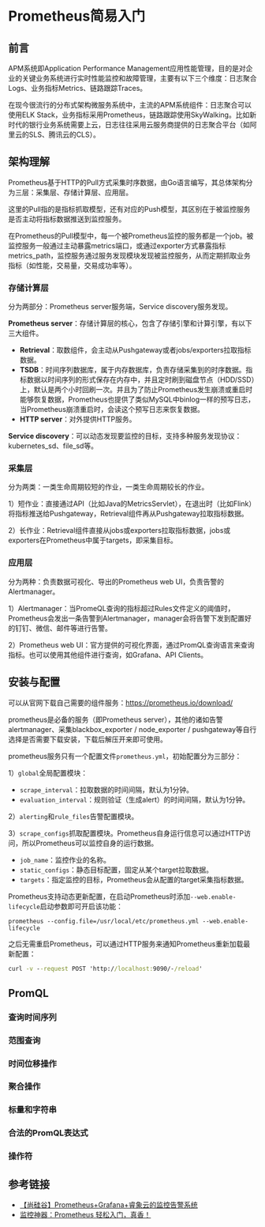 # Prometheus简易入门

## 前言

APM系统即Application Performance Management应用性能管理，目的是对企业的关键业务系统进行实时性能监控和故障管理，主要有以下三个维度：日志聚合Logs、业务指标Metrics、链路跟踪Traces。

在现今很流行的分布式架构微服务系统中，主流的APM系统组件：日志聚合可以使用ELK Stack，业务指标采用Prometheus，链路跟踪使用SkyWalking。比如新时代的银行业务系统需要上云，日志往往采用云服务商提供的日志聚合平台（如阿里云的SLS、腾讯云的CLS）。
<!--more-->
## 架构理解

Prometheus基于HTTP的Pull方式采集时序数据，由Go语言编写，其总体架构分为三层：采集层、存储计算层、应用层。

这里的Pull指的是指标抓取模型，还有对应的Push模型，其区别在于被监控服务是否主动将指标数据推送到监控服务。

在Prometheus的Pull模型中，每一个被Prometheus监控的服务都是一个job。被监控服务一般通过主动暴露metrics端口，或通过exporter方式暴露指标metrics_path，监控服务通过服务发现模块发现被监控服务，从而定期抓取业务指标（如性能，交易量，交易成功率等）。

### 存储计算层

分为两部分：Prometheus server服务端，Service discovery服务发现。

**Prometheus server**：存储计算层的核心，包含了存储引擎和计算引擎，有以下三大组件。

* **Retrieval**：取数组件，会主动从Pushgateway或者jobs/exporters拉取指标数据。
* **TSDB**：时间序列数据库，属于内存数据库，负责存储采集到的时序数据。指标数据以时间序列的形式保存在内存中，并且定时刷到磁盘节点（HDD/SSD）上，默认是两个小时回刷一次。并且为了防止Prometheus发生崩溃或重启时能够恢复数据，Prometheus也提供了类似MySQL中binlog一样的预写日志，当Prometheus崩溃重启时，会读这个预写日志来恢复数据。
* **HTTP server**：对外提供HTTP服务。

**Service discovery**：可以动态发现要监控的目标，支持多种服务发现协议：kubernetes_sd、file_sd等。

### 采集层

分为两类：一类生命周期较短的作业，一类生命周期较长的作业。

1）短作业：直接通过API（比如Java的MetricsServlet），在退出时（比如Flink）将指标推送给Pushgateway，Retrieval组件再从Pushgateway拉取指标数据。

2）长作业：Retrieval组件直接从jobs或exporters拉取指标数据，jobs或exporters在Prometheus中属于targets，即采集目标。

### 应用层

分为两种：负责数据可视化、导出的Prometheus web UI，负责告警的Alertmanager。

1）Alertmanager：当PromeQL查询的指标超过Rules文件定义的阈值时，Prometheus会发出一条告警到Alertmanager，manager会将告警下发到配置好的钉钉、微信、邮件等进行告警。

2）Prometheus web UI：官方提供的可视化界面，通过PromQL查询语言来查询指标。也可以使用其他组件进行查询，如Grafana、API Clients。

## 安装与配置

可以从官网下载自己需要的组件服务：https://prometheus.io/download/

prometheus是必备的服务（即Prometheus server），其他的诸如告警alertmanager、采集blackbox_exporter / node_exporter / pushgateway等自行选择是否需要下载安装，下载后解压开来即可使用。

prometheus服务只有一个配置文件`prometheus.yml`，初始配置分为三部分：

1）`global`全局配置模块：

* `scrape_interval`：拉取数据的时间间隔，默认为1分钟。
* `evaluation_interval`：规则验证（生成alert）的时间间隔，默认为1分钟。

2）`alerting`和`rule_files`告警配置模块。

3）`scrape_configs`抓取配置模块。Prometheus自身运行信息可以通过HTTP访问，所以Prometheus可以监控自身的运行数据。

* `job_name`：监控作业的名称。
* `static_configs`：静态目标配置，固定从某个target拉取数据。
* `targets`：指定监控的目标，Prometheus会从配置的target采集指标数据。

Prometheus支持动态更新配置，在启动Prometheus时添加`--web.enable-lifecycle`启动参数即可开启该功能：

```
prometheus --config.file=/usr/local/etc/prometheus.yml --web.enable-lifecycle
```

之后无需重启Prometheus，可以通过HTTP服务来通知Prometheus重新加载最新配置：

```cmd
curl -v --request POST 'http://localhost:9090/-/reload'
```

## PromQL

### 查询时间序列

### 范围查询

### 时间位移操作

### 聚合操作

### 标量和字符串

### 合法的PromQL表达式

### 操作符

## 参考链接

* [【尚硅谷】Prometheus+Grafana+睿象云的监控告警系统](https://www.bilibili.com/video/BV1HT4y1Z7vR/?p=1)
* [监控神器：Prometheus 轻松入门，真香！](https://mp.weixin.qq.com/s?__biz=MzI4Njc5NjM1NQ==&mid=2247524071&idx=1&sn=2b687afad4fa96bcaa2f7ac6f7af9085&chksm=ebd5a1cbdca228dda7e4b5bc5c9217f83c96735fe343228e263ceddc53ae0c125d6a4104661d&scene=27)
